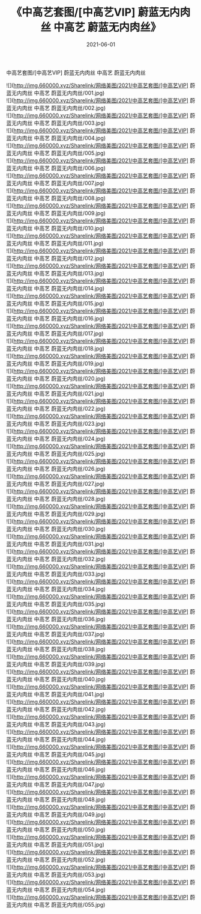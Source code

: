 ﻿---
layout: post
title:  《中高艺套图/[中高艺VIP] 蔚蓝无内肉丝 中高艺 蔚蓝无内肉丝》
date:   2021-06-01
img: http://img.660000.xyz/Sharelink/网络美图/2021/中高艺套图/[中高艺VIP] 蔚蓝无内肉丝 中高艺 蔚蓝无内肉丝/000.jpg
categories: [美女, 清纯, 唯美]
---

中高艺套图/[中高艺VIP] 蔚蓝无内肉丝 中高艺 蔚蓝无内肉丝

 ![](http://img.660000.xyz/Sharelink/网络美图/2021/中高艺套图/[中高艺VIP] 蔚蓝无内肉丝 中高艺 蔚蓝无内肉丝/001.jpg) <br>![](http://img.660000.xyz/Sharelink/网络美图/2021/中高艺套图/[中高艺VIP] 蔚蓝无内肉丝 中高艺 蔚蓝无内肉丝/002.jpg) <br>![](http://img.660000.xyz/Sharelink/网络美图/2021/中高艺套图/[中高艺VIP] 蔚蓝无内肉丝 中高艺 蔚蓝无内肉丝/003.jpg) <br>![](http://img.660000.xyz/Sharelink/网络美图/2021/中高艺套图/[中高艺VIP] 蔚蓝无内肉丝 中高艺 蔚蓝无内肉丝/004.jpg) <br>![](http://img.660000.xyz/Sharelink/网络美图/2021/中高艺套图/[中高艺VIP] 蔚蓝无内肉丝 中高艺 蔚蓝无内肉丝/005.jpg) <br>![](http://img.660000.xyz/Sharelink/网络美图/2021/中高艺套图/[中高艺VIP] 蔚蓝无内肉丝 中高艺 蔚蓝无内肉丝/006.jpg) <br>![](http://img.660000.xyz/Sharelink/网络美图/2021/中高艺套图/[中高艺VIP] 蔚蓝无内肉丝 中高艺 蔚蓝无内肉丝/007.jpg) <br>![](http://img.660000.xyz/Sharelink/网络美图/2021/中高艺套图/[中高艺VIP] 蔚蓝无内肉丝 中高艺 蔚蓝无内肉丝/008.jpg) <br>![](http://img.660000.xyz/Sharelink/网络美图/2021/中高艺套图/[中高艺VIP] 蔚蓝无内肉丝 中高艺 蔚蓝无内肉丝/009.jpg) <br>![](http://img.660000.xyz/Sharelink/网络美图/2021/中高艺套图/[中高艺VIP] 蔚蓝无内肉丝 中高艺 蔚蓝无内肉丝/010.jpg) <br>![](http://img.660000.xyz/Sharelink/网络美图/2021/中高艺套图/[中高艺VIP] 蔚蓝无内肉丝 中高艺 蔚蓝无内肉丝/011.jpg) <br>![](http://img.660000.xyz/Sharelink/网络美图/2021/中高艺套图/[中高艺VIP] 蔚蓝无内肉丝 中高艺 蔚蓝无内肉丝/012.jpg) <br>![](http://img.660000.xyz/Sharelink/网络美图/2021/中高艺套图/[中高艺VIP] 蔚蓝无内肉丝 中高艺 蔚蓝无内肉丝/013.jpg) <br>![](http://img.660000.xyz/Sharelink/网络美图/2021/中高艺套图/[中高艺VIP] 蔚蓝无内肉丝 中高艺 蔚蓝无内肉丝/014.jpg) <br>![](http://img.660000.xyz/Sharelink/网络美图/2021/中高艺套图/[中高艺VIP] 蔚蓝无内肉丝 中高艺 蔚蓝无内肉丝/015.jpg) <br>![](http://img.660000.xyz/Sharelink/网络美图/2021/中高艺套图/[中高艺VIP] 蔚蓝无内肉丝 中高艺 蔚蓝无内肉丝/016.jpg) <br>![](http://img.660000.xyz/Sharelink/网络美图/2021/中高艺套图/[中高艺VIP] 蔚蓝无内肉丝 中高艺 蔚蓝无内肉丝/017.jpg) <br>![](http://img.660000.xyz/Sharelink/网络美图/2021/中高艺套图/[中高艺VIP] 蔚蓝无内肉丝 中高艺 蔚蓝无内肉丝/018.jpg) <br>![](http://img.660000.xyz/Sharelink/网络美图/2021/中高艺套图/[中高艺VIP] 蔚蓝无内肉丝 中高艺 蔚蓝无内肉丝/019.jpg) <br>![](http://img.660000.xyz/Sharelink/网络美图/2021/中高艺套图/[中高艺VIP] 蔚蓝无内肉丝 中高艺 蔚蓝无内肉丝/020.jpg) <br>![](http://img.660000.xyz/Sharelink/网络美图/2021/中高艺套图/[中高艺VIP] 蔚蓝无内肉丝 中高艺 蔚蓝无内肉丝/021.jpg) <br>![](http://img.660000.xyz/Sharelink/网络美图/2021/中高艺套图/[中高艺VIP] 蔚蓝无内肉丝 中高艺 蔚蓝无内肉丝/022.jpg) <br>![](http://img.660000.xyz/Sharelink/网络美图/2021/中高艺套图/[中高艺VIP] 蔚蓝无内肉丝 中高艺 蔚蓝无内肉丝/023.jpg) <br>![](http://img.660000.xyz/Sharelink/网络美图/2021/中高艺套图/[中高艺VIP] 蔚蓝无内肉丝 中高艺 蔚蓝无内肉丝/024.jpg) <br>![](http://img.660000.xyz/Sharelink/网络美图/2021/中高艺套图/[中高艺VIP] 蔚蓝无内肉丝 中高艺 蔚蓝无内肉丝/025.jpg) <br>![](http://img.660000.xyz/Sharelink/网络美图/2021/中高艺套图/[中高艺VIP] 蔚蓝无内肉丝 中高艺 蔚蓝无内肉丝/026.jpg) <br>![](http://img.660000.xyz/Sharelink/网络美图/2021/中高艺套图/[中高艺VIP] 蔚蓝无内肉丝 中高艺 蔚蓝无内肉丝/027.jpg) <br>![](http://img.660000.xyz/Sharelink/网络美图/2021/中高艺套图/[中高艺VIP] 蔚蓝无内肉丝 中高艺 蔚蓝无内肉丝/028.jpg) <br>![](http://img.660000.xyz/Sharelink/网络美图/2021/中高艺套图/[中高艺VIP] 蔚蓝无内肉丝 中高艺 蔚蓝无内肉丝/029.jpg) <br>![](http://img.660000.xyz/Sharelink/网络美图/2021/中高艺套图/[中高艺VIP] 蔚蓝无内肉丝 中高艺 蔚蓝无内肉丝/030.jpg) <br>![](http://img.660000.xyz/Sharelink/网络美图/2021/中高艺套图/[中高艺VIP] 蔚蓝无内肉丝 中高艺 蔚蓝无内肉丝/031.jpg) <br>![](http://img.660000.xyz/Sharelink/网络美图/2021/中高艺套图/[中高艺VIP] 蔚蓝无内肉丝 中高艺 蔚蓝无内肉丝/032.jpg) <br>![](http://img.660000.xyz/Sharelink/网络美图/2021/中高艺套图/[中高艺VIP] 蔚蓝无内肉丝 中高艺 蔚蓝无内肉丝/033.jpg) <br>![](http://img.660000.xyz/Sharelink/网络美图/2021/中高艺套图/[中高艺VIP] 蔚蓝无内肉丝 中高艺 蔚蓝无内肉丝/034.jpg) <br>![](http://img.660000.xyz/Sharelink/网络美图/2021/中高艺套图/[中高艺VIP] 蔚蓝无内肉丝 中高艺 蔚蓝无内肉丝/035.jpg) <br>![](http://img.660000.xyz/Sharelink/网络美图/2021/中高艺套图/[中高艺VIP] 蔚蓝无内肉丝 中高艺 蔚蓝无内肉丝/036.jpg) <br>![](http://img.660000.xyz/Sharelink/网络美图/2021/中高艺套图/[中高艺VIP] 蔚蓝无内肉丝 中高艺 蔚蓝无内肉丝/037.jpg) <br>![](http://img.660000.xyz/Sharelink/网络美图/2021/中高艺套图/[中高艺VIP] 蔚蓝无内肉丝 中高艺 蔚蓝无内肉丝/038.jpg) <br>![](http://img.660000.xyz/Sharelink/网络美图/2021/中高艺套图/[中高艺VIP] 蔚蓝无内肉丝 中高艺 蔚蓝无内肉丝/039.jpg) <br>![](http://img.660000.xyz/Sharelink/网络美图/2021/中高艺套图/[中高艺VIP] 蔚蓝无内肉丝 中高艺 蔚蓝无内肉丝/040.jpg) <br>![](http://img.660000.xyz/Sharelink/网络美图/2021/中高艺套图/[中高艺VIP] 蔚蓝无内肉丝 中高艺 蔚蓝无内肉丝/041.jpg) <br>![](http://img.660000.xyz/Sharelink/网络美图/2021/中高艺套图/[中高艺VIP] 蔚蓝无内肉丝 中高艺 蔚蓝无内肉丝/042.jpg) <br>![](http://img.660000.xyz/Sharelink/网络美图/2021/中高艺套图/[中高艺VIP] 蔚蓝无内肉丝 中高艺 蔚蓝无内肉丝/043.jpg) <br>![](http://img.660000.xyz/Sharelink/网络美图/2021/中高艺套图/[中高艺VIP] 蔚蓝无内肉丝 中高艺 蔚蓝无内肉丝/044.jpg) <br>![](http://img.660000.xyz/Sharelink/网络美图/2021/中高艺套图/[中高艺VIP] 蔚蓝无内肉丝 中高艺 蔚蓝无内肉丝/045.jpg) <br>![](http://img.660000.xyz/Sharelink/网络美图/2021/中高艺套图/[中高艺VIP] 蔚蓝无内肉丝 中高艺 蔚蓝无内肉丝/046.jpg) <br>![](http://img.660000.xyz/Sharelink/网络美图/2021/中高艺套图/[中高艺VIP] 蔚蓝无内肉丝 中高艺 蔚蓝无内肉丝/047.jpg) <br>![](http://img.660000.xyz/Sharelink/网络美图/2021/中高艺套图/[中高艺VIP] 蔚蓝无内肉丝 中高艺 蔚蓝无内肉丝/048.jpg) <br>![](http://img.660000.xyz/Sharelink/网络美图/2021/中高艺套图/[中高艺VIP] 蔚蓝无内肉丝 中高艺 蔚蓝无内肉丝/049.jpg) <br>![](http://img.660000.xyz/Sharelink/网络美图/2021/中高艺套图/[中高艺VIP] 蔚蓝无内肉丝 中高艺 蔚蓝无内肉丝/050.jpg) <br>![](http://img.660000.xyz/Sharelink/网络美图/2021/中高艺套图/[中高艺VIP] 蔚蓝无内肉丝 中高艺 蔚蓝无内肉丝/051.jpg) <br>![](http://img.660000.xyz/Sharelink/网络美图/2021/中高艺套图/[中高艺VIP] 蔚蓝无内肉丝 中高艺 蔚蓝无内肉丝/052.jpg) <br>![](http://img.660000.xyz/Sharelink/网络美图/2021/中高艺套图/[中高艺VIP] 蔚蓝无内肉丝 中高艺 蔚蓝无内肉丝/053.jpg) <br>![](http://img.660000.xyz/Sharelink/网络美图/2021/中高艺套图/[中高艺VIP] 蔚蓝无内肉丝 中高艺 蔚蓝无内肉丝/054.jpg) <br>![](http://img.660000.xyz/Sharelink/网络美图/2021/中高艺套图/[中高艺VIP] 蔚蓝无内肉丝 中高艺 蔚蓝无内肉丝/055.jpg) <br>